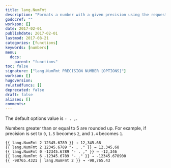 ```yaml
---
title: lang.NumFmt
description: "Formats a number with a given precision using the requested `negative`, `decimal`, and `grouping` options. The `options` parameter is a string consisting of `<negative> <decimal> <grouping>`."
godocref: ""
workson: []
date: 2017-02-01
publishdate: 2017-02-01
lastmod: 2017-08-21
categories: [functions]
keywords: [numbers]
menu:
  docs:
    parent: "functions"
toc: false
signature: ["lang.NumFmt PRECISION NUMBER [OPTIONS]"]
workson: []
hugoversion:
relatedfuncs: []
deprecated: false
draft: false
aliases: []
comments:
---
```


The default options value is `- . ,`.

Numbers greater than or equal to 5 are rounded up. For example, if precision is set to `0`, `1.5` becomes `2`, and `1.4` becomes `1`.

```
{{ lang.NumFmt 2 12345.6789 }} → 12,345.68
{{ lang.NumFmt 2 12345.6789 "- , ." }} → 12.345,68
{{ lang.NumFmt 0 -12345.6789 "- . ," }} → -12,346
{{ lang.NumFmt 6 -12345.6789 "- ." }} → -12345.678900
{{ -98765.4321 | lang.NumFmt 2 }} → -98,765.43
```
